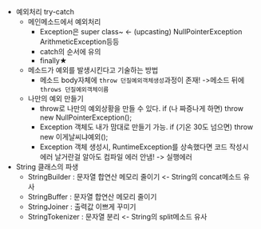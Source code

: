 - 예외처리 try-catch
  - 메인메소드에서 예외처리
    - Exception은 super class~ <- (upcasting) NullPointerException ArithmeticException등등
	- catch의 순서에 유의
	- finally★ 
  - 메소드가 예외를 발생시킨다고 기술하는 방법 
    - 메소드 body자체에 `throw 던질예외객체생성`과정이 존재! ->메소드 뒤에 `throws 던질예외객체이름`
  - 나만의 예외 만들기
    - throw로 나만의 예외상황을 만들 수 있다. if (나 짜증나게 하면) throw new NullPointerException();
	- Exception 객체도 내가 맘대로 만들기 가능. if (기온 30도 넘으면) throw new 이게날씨냐예외();
	- Exception 객체 생성시, RuntimeException를 상속했다면 코드 작성시 에러 날거란걸 알아도 컴파일 에러 안냄! -> 실행에러
- String 클래스의 파생
  - StringBuilder : 문자열 합연산 메모리 줄이기 <- String의 concat메소드 유사
  - StringBuffer : 문자열 합연산 메모리 줄이기
  - StringJoiner : 출력값 이쁘게 꾸미기
  - StringTokenizer : 문자열 분리 <- String의 split메소드 유사
 